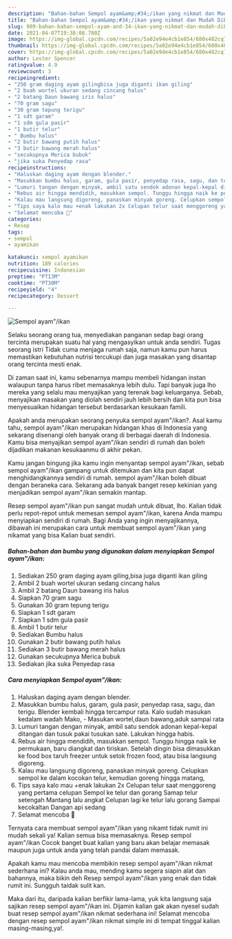 ```yaml
---
description: "Bahan-bahan Sempol ayam&amp;#34;/ikan yang nikmat dan Mudah Dibuat"
title: "Bahan-bahan Sempol ayam&amp;#34;/ikan yang nikmat dan Mudah Dibuat"
slug: 989-bahan-bahan-sempol-ayam-and-34-ikan-yang-nikmat-dan-mudah-dibuat
date: 2021-04-07T19:38:08.780Z
image: https://img-global.cpcdn.com/recipes/5a02e94e4cb1e854/680x482cq70/sempol-ayamikan-foto-resep-utama.jpg
thumbnail: https://img-global.cpcdn.com/recipes/5a02e94e4cb1e854/680x482cq70/sempol-ayamikan-foto-resep-utama.jpg
cover: https://img-global.cpcdn.com/recipes/5a02e94e4cb1e854/680x482cq70/sempol-ayamikan-foto-resep-utama.jpg
author: Lester Spencer
ratingvalue: 4.9
reviewcount: 3
recipeingredient:
- "250 gram daging ayam gilingbisa juga diganti ikan giling"
- "2 buah wortel ukuran sedang cincang halus"
- "2 batang Daun bawang iris halus"
- "70 gram sagu"
- "30 gram tepung terigu"
- "1 sdt garam"
- "1 sdm gula pasir"
- "1 butir telur"
- " Bumbu halus"
- "2 butir bawang putih halus"
- "3 butir bawang merah halus"
- "secukupnya Merica bubuk"
- "jika suka Penyedap rasa"
recipeinstructions:
- "Haluskan daging ayam dengan blender."
- "Masukkan bumbu halus, garam, gula pasir, penyedap rasa, sagu, dan terigu. Blender kembali hingga tercampur rata. Kalo sudah masukan kedalam wadah Mako, Masukan wortel,daun bawang,aduk sampai rata"
- "Lumuri tangan dengan minyak, ambil satu sendok adonan kepal-kepal ditangan dan tusuk pakai tusukan sate. Lakukan hingga habis."
- "Rebus air hingga mendidih, masukkan sempol. Tunggu hingga naik ke permukaan, baru diangkat dan tiriskan. Setelah dingin bisa dimasukkan ke food box taruh freezer untuk setok frozen food, atau bisa langsung digoreng."
- "Kalau mau langsung digoreng, panaskan minyak goreng. Celupkan sempol ke dalam kocokan telur, kemudian goreng hingga matang,"
- "Tips saya kalo mau +enak lakukan 2x Celupan telur saat menggoreng yang pertama celupan Sempol ke telur dan gorang Samap telur setengah Mantang lalu angkat Celupan lagi ke telur lalu gorang Sampai kecokaltan Dangan api sedang"
- "Selamat mencoba 🤗"
categories:
- Resep
tags:
- sempol
- ayamikan

katakunci: sempol ayamikan 
nutrition: 189 calories
recipecuisine: Indonesian
preptime: "PT13M"
cooktime: "PT30M"
recipeyield: "4"
recipecategory: Dessert

---
```



![Sempol ayam&#34;/ikan](https://img-global.cpcdn.com/recipes/5a02e94e4cb1e854/680x482cq70/sempol-ayamikan-foto-resep-utama.jpg)

Selaku seorang orang tua, menyediakan panganan sedap bagi orang tercinta merupakan suatu hal yang mengasyikan untuk anda sendiri. Tugas seorang istri Tidak cuma menjaga rumah saja, namun kamu pun harus memastikan kebutuhan nutrisi tercukupi dan juga masakan yang disantap orang tercinta mesti enak.

Di zaman  saat ini, kamu sebenarnya mampu membeli hidangan instan walaupun tanpa harus ribet memasaknya lebih dulu. Tapi banyak juga lho mereka yang selalu mau menyajikan yang terenak bagi keluarganya. Sebab, menyajikan masakan yang diolah sendiri jauh lebih bersih dan kita pun bisa menyesuaikan hidangan tersebut berdasarkan kesukaan famili. 



Apakah anda merupakan seorang penyuka sempol ayam&#34;/ikan?. Asal kamu tahu, sempol ayam&#34;/ikan merupakan hidangan khas di Indonesia yang sekarang disenangi oleh banyak orang di berbagai daerah di Indonesia. Kamu bisa menyajikan sempol ayam&#34;/ikan sendiri di rumah dan boleh dijadikan makanan kesukaanmu di akhir pekan.

Kamu jangan bingung jika kamu ingin menyantap sempol ayam&#34;/ikan, sebab sempol ayam&#34;/ikan gampang untuk ditemukan dan kita pun dapat menghidangkannya sendiri di rumah. sempol ayam&#34;/ikan boleh dibuat dengan beraneka cara. Sekarang ada banyak banget resep kekinian yang menjadikan sempol ayam&#34;/ikan semakin mantap.

Resep sempol ayam&#34;/ikan pun sangat mudah untuk dibuat, lho. Kalian tidak perlu repot-repot untuk memesan sempol ayam&#34;/ikan, karena Anda mampu menyiapkan sendiri di rumah. Bagi Anda yang ingin menyajikannya, dibawah ini merupakan cara untuk membuat sempol ayam&#34;/ikan yang nikamat yang bisa Kalian buat sendiri.

<!--inarticleads1-->

##### Bahan-bahan dan bumbu yang digunakan dalam menyiapkan Sempol ayam&#34;/ikan:

1. Sediakan 250 gram daging ayam giling,bisa juga diganti ikan giling
1. Ambil 2 buah wortel ukuran sedang cincang halus
1. Ambil 2 batang Daun bawang iris halus
1. Siapkan 70 gram sagu
1. Gunakan 30 gram tepung terigu
1. Siapkan 1 sdt garam
1. Siapkan 1 sdm gula pasir
1. Ambil 1 butir telur
1. Sediakan  Bumbu halus
1. Gunakan 2 butir bawang putih halus
1. Sediakan 3 butir bawang merah halus
1. Gunakan secukupnya Merica bubuk
1. Sediakan jika suka Penyedap rasa




<!--inarticleads2-->

##### Cara menyiapkan Sempol ayam&#34;/ikan:

1. Haluskan daging ayam dengan blender.
1. Masukkan bumbu halus, garam, gula pasir, penyedap rasa, sagu, dan terigu. Blender kembali hingga tercampur rata. Kalo sudah masukan kedalam wadah Mako, - Masukan wortel,daun bawang,aduk sampai rata
1. Lumuri tangan dengan minyak, ambil satu sendok adonan kepal-kepal ditangan dan tusuk pakai tusukan sate. Lakukan hingga habis.
1. Rebus air hingga mendidih, masukkan sempol. Tunggu hingga naik ke permukaan, baru diangkat dan tiriskan. Setelah dingin bisa dimasukkan ke food box taruh freezer untuk setok frozen food, atau bisa langsung digoreng.
1. Kalau mau langsung digoreng, panaskan minyak goreng. Celupkan sempol ke dalam kocokan telur, kemudian goreng hingga matang,
1. Tips saya kalo mau +enak lakukan 2x Celupan telur saat menggoreng yang pertama celupan Sempol ke telur dan gorang Samap telur setengah Mantang lalu angkat Celupan lagi ke telur lalu gorang Sampai kecokaltan Dangan api sedang
1. Selamat mencoba 🤗




Ternyata cara membuat sempol ayam&#34;/ikan yang nikamt tidak rumit ini mudah sekali ya! Kalian semua bisa memasaknya. Resep sempol ayam&#34;/ikan Cocok banget buat kalian yang baru akan belajar memasak maupun juga untuk anda yang telah pandai dalam memasak.

Apakah kamu mau mencoba membikin resep sempol ayam&#34;/ikan nikmat sederhana ini? Kalau anda mau, mending kamu segera siapin alat dan bahannya, maka bikin deh Resep sempol ayam&#34;/ikan yang enak dan tidak rumit ini. Sungguh taidak sulit kan. 

Maka dari itu, daripada kalian berfikir lama-lama, yuk kita langsung saja sajikan resep sempol ayam&#34;/ikan ini. Dijamin kalian gak akan nyesel sudah buat resep sempol ayam&#34;/ikan nikmat sederhana ini! Selamat mencoba dengan resep sempol ayam&#34;/ikan nikmat simple ini di tempat tinggal kalian masing-masing,ya!.

